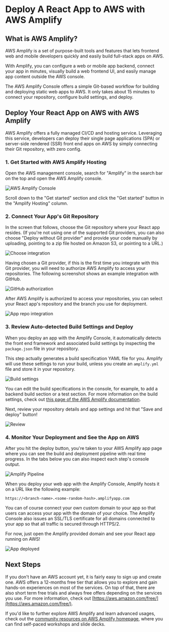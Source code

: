 # Deploy A React App to AWS with AWS Amplify

## What is AWS Amplify?
AWS Amplify is a set of purpose-built tools and features that lets frontend web and mobile developers quickly and easily build full-stack apps on AWS. 

With Amplify, you can configure a web or mobile app backend, connect your app in minutes, visually build a web frontend UI, and easily manage app content outside the AWS console. 

The AWS Amplify Console offers a simple Git-based workflow for building and deploying static web apps to AWS. It only takes about 15 minutes to connect your repository, configure build settings, and deploy.

## Deploy Your React App on AWS with AWS Amplify

AWS Amplify offers a fully managed CI/CD and hosting service. Leveraging this service, developers can deploy their single page applications (SPA) or server-side rendered (SSR) front end apps on AWS by simply connecting their Git repository, with zero config.

### 1. Get Started with AWS Amplify Hosting

Open the AWS management console, search for "Amplify" in the search bar on the top and open the AWS Amplify console.

![AWS Amplify Console](./readme-assets/00-amplify-get-started.png)

Scroll down to the "Get started" section and click the "Get started" button in the "Amplify Hosting" column.

### 2. Connect Your App's Git Repository

In the screen that follows, choose the Git repository where your React app resides. (If you're not using one of the supported Git providers, you can also choose "Deploy without Git provider" and provide your code manually by uploading, pointing to a zip file hosted on Amazon S3, or pointing to a URL.)

![Choose integration](readme-assets/01-amplify-choose-integration.png)

Having chosen a Git provider, if this is the first time you integrate with this Git provider, you will need to authorize AWS Amplify to access your repositories. The following screenshot shows an example integration with GitHub.

![GitHub authorization](readme-assets/02-amplify-git-authorization.png)

After AWS Amplify is authorized to access your repositories, you can select your React app's repository and the branch you use for deployment.

![App repo integration](readme-assets/03-amplify-add-repository-branch.png)
### 3. Review Auto-detected Build Settings and Deploy

When you deploy an app with the Amplify Console, it automatically detects the front end framework and associated build settings by inspecting the `package.json` file in your repository. 

This step actually generates a build specification YAML file for you. Amplify will use these settings to run your build, unless you create an `amplify.yml` file and store it in your repository. 

![Build settings](readme-assets/04-amlify-build-settings.png)

You can edit the build specifications in the console, for example, to add a backend build section or a test section. For more information on the build settings, check out [this page of the AWS Amplify documentation](https://docs.aws.amazon.com/amplify/latest/userguide/build-settings.html).

Next, review your repository details and app settings and hit that "Save and deploy" button!

![Review](readme-assets/05-amplify-review.png)

### 4. Monitor Your Deployment and See the App on AWS

After you hit the deploy button, you're taken to your AWS Amplify app page where you can see the build and deployment pipeline with real time progress. In the tabs below you can also inspect each step's console output.

![Amplify Pipeline](readme-assets/06-amplify-pipeline.png)

When you deploy your web app with the Amplify Console, Amplify hosts it on a URL like the following example: 

```
https://<branch-name>.<some-random-hash>.amplifyapp.com
```

You can of course connect your own custom domain to your app so that users can access your app with the domain of your choice. The Amplify Console also issues an SSL/TLS certificate for all domains connected to your app so that all traffic is secured through HTTPS/2.

For now, just open the Amplify provided domain and see your React app running on AWS!

![App deployed](readme-assets/07-deployed.png)

## Next Steps

If you don't have an AWS account yet, it is fairly easy to sign up and create one. AWS offers a 12-months free tier that allows you to explore and gain hands-on experiences on most of the services. On top of that, there are also short term free trials and always free offers depending on the services you use. For more information, check out [https://aws.amazon.com/free/](https://aws.amazon.com/free/).

If you'd like to further explore AWS Amplify and learn advanced usages, check out the [community resources on AWS Amplify homepage](https://amplify.aws/community/resources), where you can find self-paced workshops and slide decks.